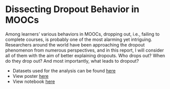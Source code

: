 # Dissecting Dropout Behavior in MOOCs
Among learners’ various behaviors in MOOCs, dropping out, i.e., failing to complete courses, is probably one of the most alarming yet intriguing. Researchers around the world have been approaching the dropout phenomenon from numerous perspectives, and in this report, I will consider all of them with the aim of better explaining dropouts. Who drops out? When do they drop out? And most importantly, what leads to dropout?

- Datasets used for the analysis can be found [here](http://moocdata.cn/data/user-activity)
- View poster [here](https://prezi.com/view/5oCrrDB0rfU0QujTPtY0/)
- View notebook [here](https://github.com/andy-techen/mooc-dropouts/blob/main/techen_analysis.ipynb)
